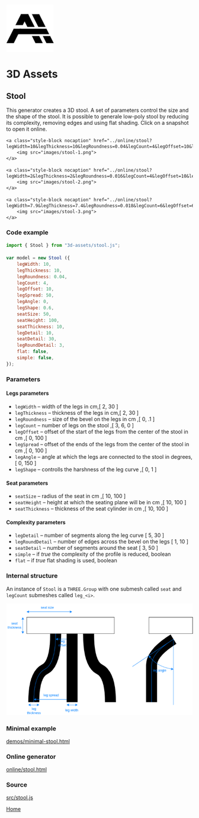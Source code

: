 <img class="logo" src="../assets/logo/logo.png">


# 3D Assets


## Stool

This generator creates a 3D stool. A set
of parameters control the size and the shape of the stool.
It is possible to generale low-poly stool by reducing its
complexity, removing edges and using flat shading. Click
on a snapshot to open it online.

<p class="gallery">

	<a class="style-block nocaption" href="../online/stool?legWidth=10&legThickness=10&legRoundness=0.04&legCount=4&legOffset=10&legSpread=50&legAngle=0&legShape=0.6&seatSize=50&seatHeight=100&seatThickness=10&legDetail=10&seatDetail=30&legRoundDetail=3&flat=false&simple=false">
		<img src="images/stool-1.png">
	</a>

	<a class="style-block nocaption" href="../online/stool?legWidth=2&legThickness=2&legRoundness=0.016&legCount=4&legOffset=10&legSpread=28.8&legAngle=0&legShape=0&seatSize=23.5&seatHeight=100&seatThickness=10&legDetail=5&seatDetail=30&legRoundDetail=3&flat=false&simple=false">
		<img src="images/stool-2.png">
	</a>

	<a class="style-block nocaption" href="../online/stool?legWidth=7.9&legThickness=7.4&legRoundness=0.018&legCount=6&legOffset=63&legSpread=66&legAngle=0&legShape=0.07&seatSize=74.8&seatHeight=51.4&seatThickness=30.5&legDetail=5&seatDetail=40&legRoundDetail=3&flat=false&simple=false">
		<img src="images/stool-3.png">
	</a>

</p>


### Code example

```js
import { Stool } from "3d-assets/stool.js";

var model = new Stool ({
	legWidth: 10,
	legThickness: 10,
	legRoundness: 0.04,
	legCount: 4,
	legOffset: 10,
	legSpread: 50,
	legAngle: 0,
	legShape: 0.6,
	seatSize: 50,
	seatHeight: 100,
	seatThickness: 10,
	legDetail: 10,
	seatDetail: 30,
	legRoundDetail: 3,
	flat: false,
	simple: false,
});
```

### Parameters

#### Legs parameters

* `legWidth` &ndash; width of the legs in cm,[ 2, 30 ]
* `legThickness` &ndash; thickness of the legs in cm,[ 2, 30 ]
* `legRoundness` &ndash; size of the bevel on the legs in cm ,[ 0, .1 ]
* `legCount` &ndash; number of legs on the stool ,[ 3, 6, 0 ]
* `legOffset` &ndash; offset of the start of the legs from the center of the stool in cm ,[ 0, 100 ]
* `legSpread` &ndash; offset of the ends of the legs from the center of the stool in cm ,[ 0, 100 ]
* `legAngle` &ndash; angle at which the legs are connected to the stool in degrees,[ 0, 150 ]
* `legShape` &ndash; controlls the harshness of the leg curve ,[ 0, 1 ]

#### Seat parameters

* `seatSize` &ndash; radius of the seat in cm ,[ 10, 100 ]
* `seatHeight` &ndash; height at which the seating plane will be in cm ,[ 10, 100 ]
* `seatThickness` &ndash; thickness of the seat cylinder in cm ,[ 10, 100 ]

#### Complexity parameters

* `legDetail` &ndash; number of segments along the leg curve [ 5, 30 ]
* `legRoundDetail` &ndash; number of edges across the bevel on the legs [ 1, 10 ]
* `seatDetail` &ndash; number of segments around the seat [ 3, 50 ]
* `simple` &ndash; if *true* the complexity of the profile is reduced, boolean
* `flat` &ndash; if *true* flat shading is used, boolean
	
### Internal structure

An instance of `Stool` is a `THREE.Group` with one submesh called `seat` and `legCount` submeshes called `leg_<i>`. 

<img src="images/stool-scheme.png">


### Minimal example

[demos/minimal-stool.html](../demos/minimal-stool.html)


### Online generator

[online/stool.html](../online/stool.html)


### Source

[src/stool.js](https://github.com/boytchev/assets/blob/main/src/stool.js)

		
<div class="footnote">
	<a href="../">Home</a>
</div>

